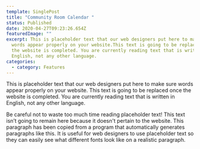```yaml
---
template: SinglePost
title: "Community Room Calendar "
status: Published
date: 2020-04-27T09:23:26.654Z
featuredImage: ""
excerpt: This is placeholder text that our web designers put here to make sure
  words appear properly on your website.This text is going to be replaced once
  the website is completed. You are currently reading text that is written in
  English, not any other language.
categories:
  - category: Features
---
```

This is placeholder text that our web designers put here to make sure words appear properly on your website. This text is going to be replaced once the website is completed. You are currently reading text that is written in English, not any other language.

Be careful not to waste too much time reading placeholder text! This text isn’t going to remain here because it doesn't pertain to the website. This paragraph has been copied from a program that automatically generates paragraphs like this. It is useful for web designers to use placeholder text so they can easily see what different fonts look like on a realistic paragraph.